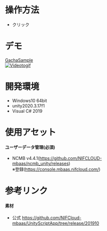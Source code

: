 # 操作方法
- クリック

# デモ
[GachaSample](https://little-hoge.github.io/GachaSample/)  
[![Videotogif](https://user-images.githubusercontent.com/3638785/132542359-ac8f7dd9-b8f9-48da-9c52-87c9ba270529.gif)](https://little-hoge.github.io/GachaSample/)

# 開発環境
- Windows10 64bit
- unity2020.3.17f1
- Visual C# 2019

# 使用アセット
#### ユーザーデータ管理(必須)
- NCMB v4.4.1(https://github.com/NIFCLOUD-mbaas/ncmb_unity/releases) \
※登録(https://console.mbaas.nifcloud.com/)

# 参考リンク
#### 素材
- 公式
https://github.com/NIFCloud-mbaas/UnityScriptApp/tree/release/201910
